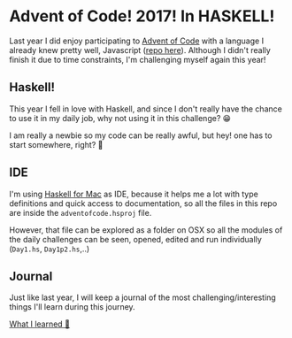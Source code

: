 # Advent of Code! 2017! In HASKELL!

Last year I did enjoy participating to [Advent of Code](http://adventofcode.com/) with a language I already knew pretty well, Javascript ([repo here](https://github.com/GiovanniFrigo/advent-of-code-2016)).
Although I didn't really finish it due to time constraints, I'm challenging myself again this year!


## Haskell!
This year I fell in love with Haskell, and since I don't really have the chance to use it in my daily job, why not using it in this challenge? 😁

I am really a newbie so my code can be really awful, but hey! one has to start somewhere, right? 🙈

## IDE

I'm using [Haskell for Mac](http://haskellformac.com/) as IDE, because it helps me a lot with type definitions and quick access to documentation, so all the files in this repo are inside the `adventofcode.hsproj` file.

However, that file can be explored as a folder on OSX so all the modules of the daily challenges can be seen, opened, edited and run individually (`Day1.hs`, `Day1p2.hs`,..)

## Journal

Just like last year, I will keep a journal of the most challenging/interesting things I'll learn during this journey. 

[What I learned 📖](what-i-learned.md)